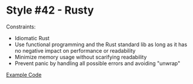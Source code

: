# Style #42 - Rusty

Constraints:

- Idiomatic Rust
- Use functional programming and the Rust standard lib as 
  long as it has no negative impact on performance or readability
- Minimize memory usage without scarifying readability 
- Prevent panic by handling all possible errors and avoiding "unwrap" 

[Example Code](42-rusty.rs)